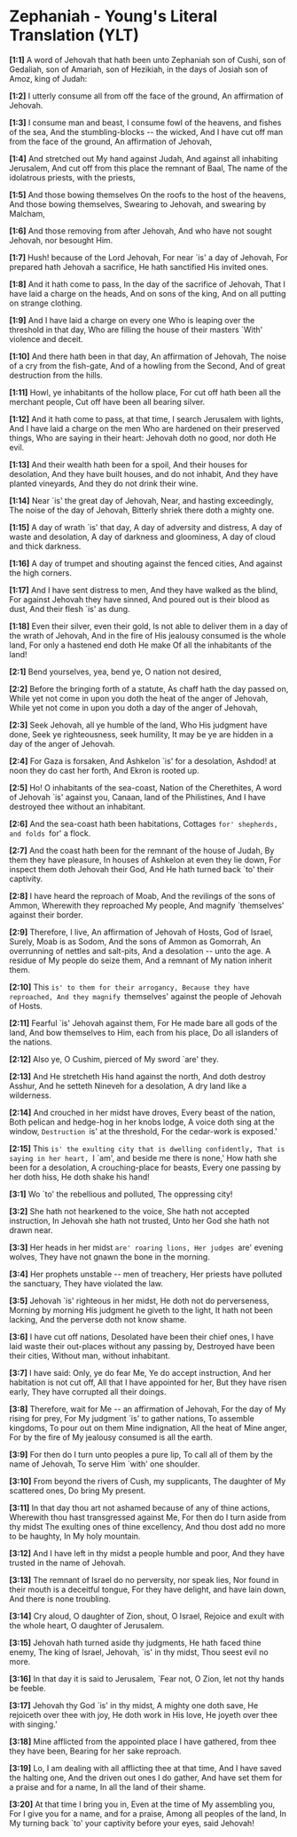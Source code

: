 # Zephaniah - Young's Literal Translation (YLT)

**[1:1]** A word of Jehovah that hath been unto Zephaniah son of Cushi, son of Gedaliah, son of Amariah, son of Hezikiah, in the days of Josiah son of Amoz, king of Judah:

**[1:2]** I utterly consume all from off the face of the ground, An affirmation of Jehovah.

**[1:3]** I consume man and beast, I consume fowl of the heavens, and fishes of the sea, And the stumbling-blocks -- the wicked, And I have cut off man from the face of the ground, An affirmation of Jehovah,

**[1:4]** And stretched out My hand against Judah, And against all inhabiting Jerusalem, And cut off from this place the remnant of Baal, The name of the idolatrous priests, with the priests,

**[1:5]** And those bowing themselves On the roofs to the host of the heavens, And those bowing themselves, Swearing to Jehovah, and swearing by Malcham,

**[1:6]** And those removing from after Jehovah, And who have not sought Jehovah, nor besought Him.

**[1:7]** Hush! because of the Lord Jehovah, For near `is' a day of Jehovah, For prepared hath Jehovah a sacrifice, He hath sanctified His invited ones.

**[1:8]** And it hath come to pass, In the day of the sacrifice of Jehovah, That I have laid a charge on the heads, And on sons of the king, And on all putting on strange clothing.

**[1:9]** And I have laid a charge on every one Who is leaping over the threshold in that day, Who are filling the house of their masters `With' violence and deceit.

**[1:10]** And there hath been in that day, An affirmation of Jehovah, The noise of a cry from the fish-gate, And of a howling from the Second, And of great destruction from the hills.

**[1:11]** Howl, ye inhabitants of the hollow place, For cut off hath been all the merchant people, Cut off have been all bearing silver.

**[1:12]** And it hath come to pass, at that time, I search Jerusalem with lights, And I have laid a charge on the men Who are hardened on their preserved things, Who are saying in their heart: Jehovah doth no good, nor doth He evil.

**[1:13]** And their wealth hath been for a spoil, And their houses for desolation, And they have built houses, and do not inhabit, And they have planted vineyards, And they do not drink their wine.

**[1:14]** Near `is' the great day of Jehovah, Near, and hasting exceedingly, The noise of the day of Jehovah, Bitterly shriek there doth a mighty one.

**[1:15]** A day of wrath `is' that day, A day of adversity and distress, A day of waste and desolation, A day of darkness and gloominess, A day of cloud and thick darkness.

**[1:16]** A day of trumpet and shouting against the fenced cities, And against the high corners.

**[1:17]** And I have sent distress to men, And they have walked as the blind, For against Jehovah they have sinned, And poured out is their blood as dust, And their flesh `is' as dung.

**[1:18]** Even their silver, even their gold, Is not able to deliver them in a day of the wrath of Jehovah, And in the fire of His jealousy consumed is the whole land, For only a hastened end doth He make Of all the inhabitants of the land!

**[2:1]** Bend yourselves, yea, bend ye, O nation not desired,

**[2:2]** Before the bringing forth of a statute, As chaff hath the day passed on, While yet not come in upon you doth the heat of the anger of Jehovah, While yet not come in upon you doth a day of the anger of Jehovah,

**[2:3]** Seek Jehovah, all ye humble of the land, Who His judgment have done, Seek ye righteousness, seek humility, It may be ye are hidden in a day of the anger of Jehovah.

**[2:4]** For Gaza is forsaken, And Ashkelon `is' for a desolation, Ashdod! at noon they do cast her forth, And Ekron is rooted up.

**[2:5]** Ho! O inhabitants of the sea-coast, Nation of the Cherethites, A word of Jehovah `is' against you, Canaan, land of the Philistines, And I have destroyed thee without an inhabitant.

**[2:6]** And the sea-coast hath been habitations, Cottages `for' shepherds, and folds `for' a flock.

**[2:7]** And the coast hath been for the remnant of the house of Judah, By them they have pleasure, In houses of Ashkelon at even they lie down, For inspect them doth Jehovah their God, And He hath turned back `to' their captivity.

**[2:8]** I have heard the reproach of Moab, And the revilings of the sons of Ammon, Wherewith they reproached My people, And magnify `themselves' against their border.

**[2:9]** Therefore, I live, An affirmation of Jehovah of Hosts, God of Israel, Surely, Moab is as Sodom, And the sons of Ammon as Gomorrah, An overrunning of nettles and salt-pits, And a desolation -- unto the age. A residue of My people do seize them, And a remnant of My nation inherit them.

**[2:10]** This `is' to them for their arrogancy, Because they have reproached, And they magnify `themselves' against the people of Jehovah of Hosts.

**[2:11]** Fearful `is' Jehovah against them, For He made bare all gods of the land, And bow themselves to Him, each from his place, Do all islanders of the nations.

**[2:12]** Also ye, O Cushim, pierced of My sword `are' they.

**[2:13]** And He stretcheth His hand against the north, And doth destroy Asshur, And he setteth Nineveh for a desolation, A dry land like a wilderness.

**[2:14]** And crouched in her midst have droves, Every beast of the nation, Both pelican and hedge-hog in her knobs lodge, A voice doth sing at the window, `Destruction `is' at the threshold, For the cedar-work is exposed.'

**[2:15]** This `is' the exulting city that is dwelling confidently, That is saying in her heart, `I `am', and beside me there is none,' How hath she been for a desolation, A crouching-place for beasts, Every one passing by her doth hiss, He doth shake his hand!

**[3:1]** Wo `to' the rebellious and polluted, The oppressing city!

**[3:2]** She hath not hearkened to the voice, She hath not accepted instruction, In Jehovah she hath not trusted, Unto her God she hath not drawn near.

**[3:3]** Her heads in her midst `are' roaring lions, Her judges `are' evening wolves, They have not gnawn the bone in the morning.

**[3:4]** Her prophets unstable -- men of treachery, Her priests have polluted the sanctuary, They have violated the law.

**[3:5]** Jehovah `is' righteous in her midst, He doth not do perverseness, Morning by morning His judgment he giveth to the light, It hath not been lacking, And the perverse doth not know shame.

**[3:6]** I have cut off nations, Desolated have been their chief ones, I have laid waste their out-places without any passing by, Destroyed have been their cities, Without man, without inhabitant.

**[3:7]** I have said: Only, ye do fear Me, Ye do accept instruction, And her habitation is not cut off, All that I have appointed for her, But they have risen early, They have corrupted all their doings.

**[3:8]** Therefore, wait for Me -- an affirmation of Jehovah, For the day of My rising for prey, For My judgment `is' to gather nations, To assemble kingdoms, To pour out on them Mine indignation, All the heat of Mine anger, For by the fire of My jealousy consumed is all the earth.

**[3:9]** For then do I turn unto peoples a pure lip, To call all of them by the name of Jehovah, To serve Him `with' one shoulder.

**[3:10]** From beyond the rivers of Cush, my supplicants, The daughter of My scattered ones, Do bring My present.

**[3:11]** In that day thou art not ashamed because of any of thine actions, Wherewith thou hast transgressed against Me, For then do I turn aside from thy midst The exulting ones of thine excellency, And thou dost add no more to be haughty, In My holy mountain.

**[3:12]** And I have left in thy midst a people humble and poor, And they have trusted in the name of Jehovah.

**[3:13]** The remnant of Israel do no perversity, nor speak lies, Nor found in their mouth is a deceitful tongue, For they have delight, and have lain down, And there is none troubling.

**[3:14]** Cry aloud, O daughter of Zion, shout, O Israel, Rejoice and exult with the whole heart, O daughter of Jerusalem.

**[3:15]** Jehovah hath turned aside thy judgments, He hath faced thine enemy, The king of Israel, Jehovah, `is' in thy midst, Thou seest evil no more.

**[3:16]** In that day it is said to Jerusalem, `Fear not, O Zion, let not thy hands be feeble.

**[3:17]** Jehovah thy God `is' in thy midst, A mighty one doth save, He rejoiceth over thee with joy, He doth work in His love, He joyeth over thee with singing.'

**[3:18]** Mine afflicted from the appointed place I have gathered, from thee they have been, Bearing for her sake reproach.

**[3:19]** Lo, I am dealing with all afflicting thee at that time, And I have saved the halting one, And the driven out ones I do gather, And have set them for a praise and for a name, In all the land of their shame.

**[3:20]** At that time I bring you in, Even at the time of My assembling you, For I give you for a name, and for a praise, Among all peoples of the land, In My turning back `to' your captivity before your eyes, said Jehovah!
